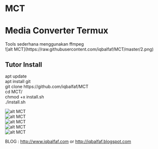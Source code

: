 # MCT
<h1> Media Converter Termux </h1>
Tools sederhana menggunakan ffmpeg 
<br>
![alt MCT](https://raw.githubusercontent.com/iqbalfaf/MCT/master/2.png)<br>

<h2>Tutor Install</h2>
apt update <br>
apt install git <br>
git clone https://github.com/iqbalfaf/MCT <br>
cd MCT/ <br>
chmod +x install.sh <br>
./install.sh <br>

![alt MCT](https://raw.githubusercontent.com/iqbalfaf/MCT/master/1.png)<br>
![alt MCT](https://raw.githubusercontent.com/iqbalfaf/MCT/master/2.png)<br>
![alt MCT](https://raw.githubusercontent.com/iqbalfaf/MCT/master/3.png)<br>
![alt MCT](https://raw.githubusercontent.com/iqbalfaf/MCT/master/4.png)<br>
![alt MCT](https://raw.githubusercontent.com/iqbalfaf/MCT/master/5.png)<br>

BLOG : http://www.iqbalfaf.com or http://iqbalfaf.blogspot.com
